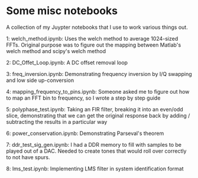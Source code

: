 # Some misc notebooks
A collection of my Juypter notebooks that I use to work various things out.


1: welch_method.ipynb:  Uses the welch method to average 1024-sized FFTs.  Original purpose was to figure out the mapping between Matlab's welch method and scipy's welch method

2: DC_Offet_Loop.ipynb: A DC offset removal loop

3: freq_inversion.ipynb:  Demonstrating frequency inversion by I/Q swapping and low side up-conversion

4: mapping_frequency_to_pins.ipynb: Someone asked me to figure out how to map an FFT bin to frequency, so I wrote a step by step guide

5: polyphase_test.ipynb: Taking an FIR filter, breaking it into an even/odd slice, demonstrating that we can get the original response back by adding / subtracting the results in a particular way

6: power_conservation.ipynb: Demonstrating Parseval's theorem

7: ddr_test_sig_gen.ipynb:  I had a DDR memory to fill with samples to be played out of a DAC.  Needed to create tones that would roll over correctly to not have spurs.

8: lms_test.ipynb: Implementing LMS filter in system identification format
